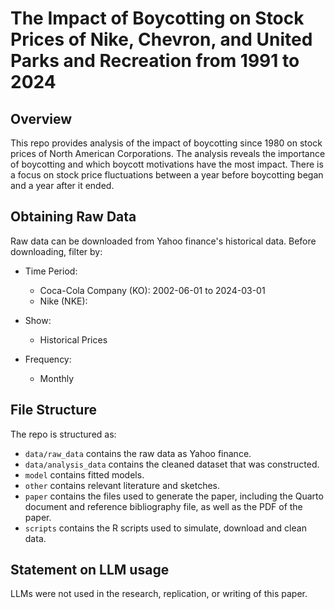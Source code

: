 # The Impact of Boycotting on Stock Prices of Nike, Chevron, and United Parks and Recreation from 1991 to 2024

## Overview

This repo provides analysis of the impact of boycotting since 1980 on stock prices of North American Corporations. The analysis reveals the importance of boycotting and which boycott motivations have the most impact. There is a focus on stock price fluctuations between a year before boycotting began and a year after it ended.

## Obtaining Raw Data

Raw data can be downloaded from Yahoo finance's historical data. Before downloading, filter by:

-   Time Period:

    -   Coca-Cola Company (KO): 2002-06-01 to 2024-03-01
    -   Nike (NKE):

-   Show:

    -   Historical Prices

-   Frequency:

    -   Monthly

## File Structure

The repo is structured as:

-   `data/raw_data` contains the raw data as Yahoo finance.
-   `data/analysis_data` contains the cleaned dataset that was constructed.
-   `model` contains fitted models.
-   `other` contains relevant literature and sketches.
-   `paper` contains the files used to generate the paper, including the Quarto document and reference bibliography file, as well as the PDF of the paper.
-   `scripts` contains the R scripts used to simulate, download and clean data.

## Statement on LLM usage

LLMs were not used in the research, replication, or writing of this paper.
